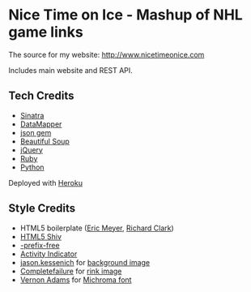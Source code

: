 Nice Time on Ice - Mashup of NHL game links
===========================================

The source for my website: http://www.nicetimeonice.com

Includes main website and REST API.

Tech Credits
------------

- [Sinatra](http://sinatrarb.com/)
- [DataMapper](http://datamapper.org/)
- [json gem](http://flori.github.com/json/)
- [Beautiful Soup](http://crummy.com/software/BeautifulSoup/)
- [jQuery](http://jquery.com/)
- [Ruby](http://www.ruby-lang.org/)
- [Python](http://www.python.org/)

Deployed with [Heroku](http://www.heroku.com/)

Style Credits
-------------
- HTML5 boilerplate ([Eric Meyer](http://meyerweb.com/eric/tools/css/reset/), [Richard Clark](http://html5doctor.com/html-5-reset-stylesheet/)) 
- [HTML5 Shiv](https://github.com/aFarkas/html5shiv)
- [-prefix-free](http://leaverou.github.com/prefixfree/)
- [Activity Indicator](http://neteye.github.com/activity-indicator.html)
- [jason.kessenich](http://www.aepoc.com) for [background image](http://www.flickr.com/photos/aepoc/6977401165/)
- [Completefailure](https://en.wikipedia.org/wiki/User:Completefailure) for [rink image](https://en.wikipedia.org/wiki/File:NHL_Hockey_Rink.svg)
- [Vernon Adams](https://plus.google.com/107807505287232434305/about) for [Michroma font](https://www.google.com/webfonts/specimen/Michroma)

